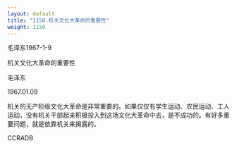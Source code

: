 ```yaml
---
layout: default
title: "1150.机关文化大革命的重要性"
weight: 1150
---
```


毛泽东1967-1-9

机关文化大革命的重要性

毛泽东

1967.01.09

机关的无产阶级文化大革命是非常重要的。如果仅仅有学生运动、农民运动、工人运动，没有机关干部起来积极投入到这场文化大革命中去，是不成功的。有好多重要问题，就是依靠机关来揭露的。

CCRADB

